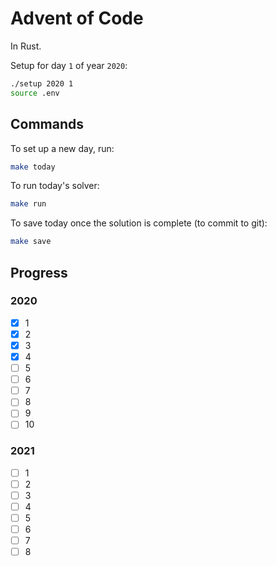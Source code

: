 # Advent of Code
In Rust.

Setup for day `1` of year `2020`:

```bash
./setup 2020 1
source .env
```

## Commands
To set up a new day, run:

```bash
make today
```

To run today's solver:

```bash
make run
```

To save today once the solution is complete (to commit to git):

```bash
make save
```

## Progress
### 2020
- [x] 1
- [x] 2
- [x] 3
- [x] 4
- [ ] 5
- [ ] 6
- [ ] 7
- [ ] 8
- [ ] 9
- [ ] 10

### 2021
- [ ] 1
- [ ] 2
- [ ] 3
- [ ] 4
- [ ] 5
- [ ] 6
- [ ] 7
- [ ] 8
